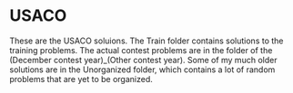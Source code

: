 # USACO

These are the USACO soluions. The Train folder contains solutions to the training problems. The actual contest problems are in the folder of the (December contest year)_(Other contest year). Some of my much older solutions are in the Unorganized folder, which contains a lot of random problems that are yet to be organized.